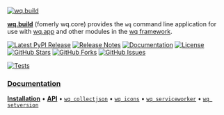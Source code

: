[![wq.build][logo]][docs]

[**wq.build**][docs] (fomerly wq.core) provides the `wq` command line application for use with [wq.app] and other modules in the [wq framework].

[![Latest PyPI Release](https://img.shields.io/pypi/v/wq.build.svg)](https://pypi.org/project/wq.build)
[![Release Notes](https://img.shields.io/github/release/wq/wq.build.svg)](https://github.com/wq/wq.build/releases)
[![Documentation](https://img.shields.io/badge/Docs-1.3-blue.svg)][docs]
[![License](https://img.shields.io/pypi/l/wq.build.svg)](https://wq.io/license)
[![GitHub Stars](https://img.shields.io/github/stars/wq/wq.build.svg)](https://github.com/wq/wq.build/stargazers)
[![GitHub Forks](https://img.shields.io/github/forks/wq/wq.build.svg)](https://github.com/wq/wq.build/network)
[![GitHub Issues](https://img.shields.io/github/issues/wq/wq.build.svg)](https://github.com/wq/wq.build/issues)

[![Tests](https://github.com/wq/wq.build/actions/workflows/test.yml/badge.svg)](https://github.com/wq/wq.build/actions/workflows/test.yml)

### [Documentation][docs]

[**Installation**][installation]
&bull;
[**API**][api]
&bull;
[`wq collectjson`][collectjson]
&bull;
[`wq icons`][icons]
&bull;
[`wq serviceworker`][serviceworker]
&bull;
[`wq setversion`][setversion]

[logo]: https://wq.io/images/wq.build.svg
[docs]: https://wq.io/wq.build/

[installation]: https://wq.io/wq.build/#installation
[api]: https://wq.io/wq.build/#api
[collectjson]: https://wq.io/wq.build/collectjson
[icons]: https://wq.io/wq.build/icons
[serviceworker]: https://wq.io/wq.build/serviceworker
[setversion]: https://wq.io/wq.build/setversion

[wq framework]: https://wq.io/
[wq.app]: https://wq.io/wq.app/
